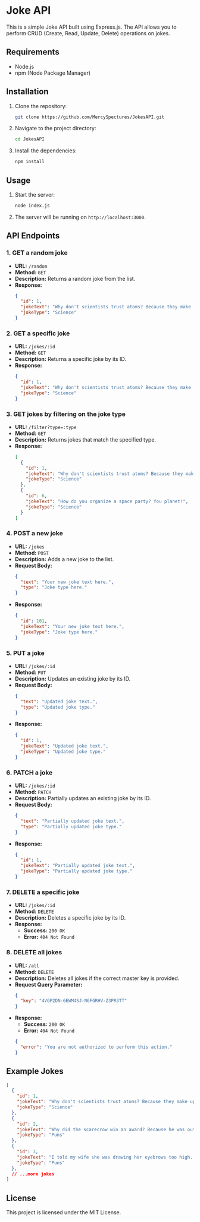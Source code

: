 # Joke API

This is a simple Joke API built using Express.js. The API allows you to perform CRUD (Create, Read, Update, Delete) operations on jokes.

## Requirements

- Node.js
- npm (Node Package Manager)

## Installation

1. Clone the repository:
   ```bash
   git clone https://github.com/MercySpectures/JokesAPI.git
   ```
2. Navigate to the project directory:
   ```bash
   cd JokesAPI
   ```
3. Install the dependencies:
   ```bash
   npm install
   ```

## Usage

1. Start the server:
   ```bash
   node index.js
   ```
2. The server will be running on `http://localhost:3000`.

## API Endpoints

### 1. GET a random joke

- **URL:** `/random`
- **Method:** `GET`
- **Description:** Returns a random joke from the list.
- **Response:**
  ```json
  {
    "id": 1,
    "jokeText": "Why don't scientists trust atoms? Because they make up everything.",
    "jokeType": "Science"
  }
  ```

### 2. GET a specific joke

- **URL:** `/jokes/:id`
- **Method:** `GET`
- **Description:** Returns a specific joke by its ID.
- **Response:**
  ```json
  {
    "id": 1,
    "jokeText": "Why don't scientists trust atoms? Because they make up everything.",
    "jokeType": "Science"
  }
  ```

### 3. GET jokes by filtering on the joke type

- **URL:** `/filter?type=:type`
- **Method:** `GET`
- **Description:** Returns jokes that match the specified type.
- **Response:**
  ```json
  [
    {
      "id": 1,
      "jokeText": "Why don't scientists trust atoms? Because they make up everything.",
      "jokeType": "Science"
    },
    {
      "id": 6,
      "jokeText": "How do you organize a space party? You planet!",
      "jokeType": "Science"
    }
  ]
  ```

### 4. POST a new joke

- **URL:** `/jokes`
- **Method:** `POST`
- **Description:** Adds a new joke to the list.
- **Request Body:**
  ```json
  {
    "text": "Your new joke text here.",
    "type": "Joke type here."
  }
  ```
- **Response:**
  ```json
  {
    "id": 101,
    "jokeText": "Your new joke text here.",
    "jokeType": "Joke type here."
  }
  ```

### 5. PUT a joke

- **URL:** `/jokes/:id`
- **Method:** `PUT`
- **Description:** Updates an existing joke by its ID.
- **Request Body:**
  ```json
  {
    "text": "Updated joke text.",
    "type": "Updated joke type."
  }
  ```
- **Response:**
  ```json
  {
    "id": 1,
    "jokeText": "Updated joke text.",
    "jokeType": "Updated joke type."
  }
  ```

### 6. PATCH a joke

- **URL:** `/jokes/:id`
- **Method:** `PATCH`
- **Description:** Partially updates an existing joke by its ID.
- **Request Body:**
  ```json
  {
    "text": "Partially updated joke text.",
    "type": "Partially updated joke type."
  }
  ```
- **Response:**
  ```json
  {
    "id": 1,
    "jokeText": "Partially updated joke text.",
    "jokeType": "Partially updated joke type."
  }
  ```

### 7. DELETE a specific joke

- **URL:** `/jokes/:id`
- **Method:** `DELETE`
- **Description:** Deletes a specific joke by its ID.
- **Response:**
  - **Success:** `200 OK`
  - **Error:** `404 Not Found`

### 8. DELETE all jokes

- **URL:** `/all`
- **Method:** `DELETE`
- **Description:** Deletes all jokes if the correct master key is provided.
- **Request Query Parameter:**
  ```json
  {
    "key": "4VGP2DN-6EWM4SJ-N6FGRHV-Z3PR3TT"
  }
  ```
- **Response:**
  - **Success:** `200 OK`
  - **Error:** `404 Not Found`
  ```json
  {
    "error": "You are not authorized to perform this action."
  }
  ```

## Example Jokes

```json
[
  {
    "id": 1,
    "jokeText": "Why don't scientists trust atoms? Because they make up everything.",
    "jokeType": "Science"
  },
  {
    "id": 2,
    "jokeText": "Why did the scarecrow win an award? Because he was outstanding in his field.",
    "jokeType": "Puns"
  },
  {
    "id": 3,
    "jokeText": "I told my wife she was drawing her eyebrows too high. She looked surprised.",
    "jokeType": "Puns"
  },
  // ...more jokes
]
```

## License

This project is licensed under the MIT License.
